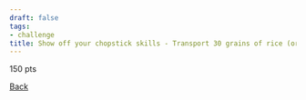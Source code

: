 ```yaml
---
draft: false
tags:
- challenge
title: Show off your chopstick skills - Transport 30 grains of rice (or similar sized object), one at a time, from one container to another with chopsticks (or similarly shaped objects). If you drop any, you must start over.
---
```

150 pts

[Back](https://shadybraden.com/jetlag) 
